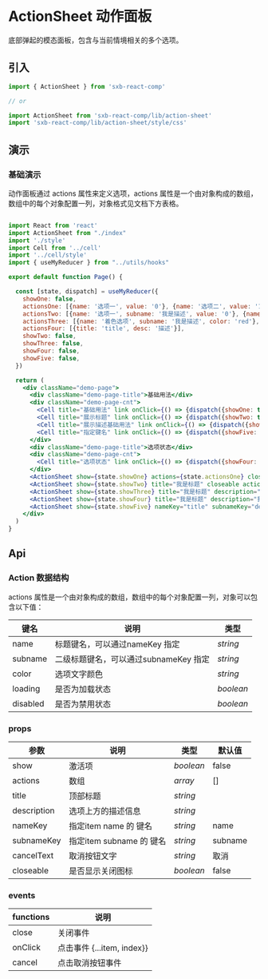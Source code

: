 # ActionSheet 动作面板
底部弹起的模态面板，包含与当前情境相关的多个选项。

## 引入

```js
import { ActionSheet } from 'sxb-react-comp'

// or

import ActionSheet from 'sxb-react-comp/lib/action-sheet'
import 'sxb-react-comp/lib/action-sheet/style/css'

```

## 演示

### 基础演示

动作面板通过 actions 属性来定义选项，actions 属性是一个由对象构成的数组，数组中的每个对象配置一列，对象格式见文档下方表格。

```jsx harmony

import React from 'react'
import ActionSheet from "./index"
import './style'
import Cell from '../cell'
import '../cell/style'
import { useMyReducer } from "../utils/hooks"

export default function Page() {

  const [state, dispatch] = useMyReducer({
    showOne: false,
    actionsOne: [{name: '选项一', value: '0'}, {name: '选项二', value: '1'}, {name: '选项一', value: '2'}],
    actionsTwo: [{name: '选项一', subname: '我是描述', value: '0'}, {name: '选项二', subname: '我是描述', value: '1'}, {name: '选项一', subname: '我是描述', value: '2'}],
    actionsThree: [{name: '着色选项', subname: '我是描述', color: 'red'}, {name: '选项二', subname: '我是描述', disabled: true}, {name: '选项一', subname: '我是描述', loading: true}],
    actionsFour: [{title: 'title', desc: '描述'}],
    showTwo: false,
    showThree: false,
    showFour: false,
    showFive: false,
  })

  return (
    <div className="demo-page">
      <div className="demo-page-title">基础用法</div>
      <div className="demo-page-cnt">
        <Cell title="基础用法" link onClick={() => {dispatch({showOne: true})}} />
        <Cell title="展示标题" link onClick={() => {dispatch({showTwo: true})}} />
        <Cell title="展示描述基础用法" link onClick={() => {dispatch({showThree: true})}} />
        <Cell title="指定键名" link onClick={() => {dispatch({showFive: true})}} />
      </div>
      <div className="demo-page-title">选项状态</div>
      <div className="demo-page-cnt">
        <Cell title="选项状态" link onClick={() => {dispatch({showFour: true})}} />
      </div>
      <ActionSheet show={state.showOne} actions={state.actionsOne} close={() => {dispatch({showOne: false})}} onClick={ e => console.log(e)} />
      <ActionSheet show={state.showTwo} title="我是标题" closeable actions={state.actionsOne} close={() => {dispatch({showTwo: false})}}  />
      <ActionSheet show={state.showThree} title="我是标题" description="我是标题描述" closeable actions={state.actionsTwo} close={() => {dispatch({showThree: false})}}  />
      <ActionSheet show={state.showFour} title="我是标题" description="我是标题描述" closeable actions={state.actionsThree} close={() => {dispatch({showFour: false})}}  />
      <ActionSheet show={state.showFive} nameKey="title" subnameKey="desc" actions={state.actionsFour} close={() => {dispatch({showFive: false})}} />
    </div>
  )
}

```

## Api

### Action 数据结构

actions 属性是一个由对象构成的数组，数组中的每个对象配置一列，对象可以包含以下值：

| 键名 | 说明 | 类型 |
| --- | --- | --- |
| name | 标题键名，可以通过nameKey 指定 | _string_ |
| subname | 二级标题键名，可以通过subnameKey 指定 | _string_ |
| color | 选项文字颜色 | _string_ |
| loading | 是否为加载状态 | _boolean_ |
| disabled | 是否为禁用状态 | _boolean_ |

### props

| 参数 | 说明 | 类型 | 默认值 |
| --- | --- | --- | --- |
| show | 激活项 | _boolean_ | false |
| actions | 数组 | _array_ | [] |
| title | 顶部标题 | _string_ |  |
| description | 选项上方的描述信息 | _string_ |  |
| nameKey | 指定item name 的 键名 | _string_ | name |
| subnameKey | 指定item subname 的 键名 | _string_ | subname |
| cancelText | 取消按钮文字 | _string_ | 取消 |
| closeable  | 是否显示关闭图标 | _boolean_ | false |

### events

| functions | 说明 | 
| --- | --- |
| close | 关闭事件 |
| onClick | 点击事件 {...item, index}} |
| cancel | 点击取消按钮事件 |